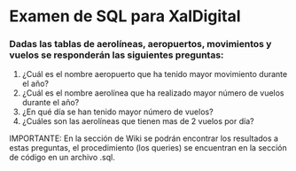 # Examen de SQL para XalDigital
### Dadas las tablas de aerolíneas, aeropuertos, movimientos y vuelos se responderán las siguientes preguntas:

1. ¿Cuál es el nombre aeropuerto que ha tenido mayor movimiento durante el año?
2. ¿Cuál es el nombre aerolínea que ha realizado mayor número de vuelos durante el año?
3. ¿En qué día se han tenido mayor número de vuelos?
4. ¿Cuáles son las aerolíneas que tienen mas de 2 vuelos por día?

IMPORTANTE: En la sección de Wiki se podrán encontrar los resultados a estas preguntas, el procedimiento (los queries) se encuentran en la sección de código
en un archivo .sql.

